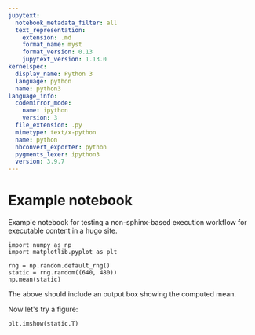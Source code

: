 ```yaml
---
jupytext:
  notebook_metadata_filter: all
  text_representation:
    extension: .md
    format_name: myst
    format_version: 0.13
    jupytext_version: 1.13.0
kernelspec:
  display_name: Python 3
  language: python
  name: python3
language_info:
  codemirror_mode:
    name: ipython
    version: 3
  file_extension: .py
  mimetype: text/x-python
  name: python
  nbconvert_exporter: python
  pygments_lexer: ipython3
  version: 3.9.7
---
```


# Example notebook

Example notebook for testing a non-sphinx-based execution workflow for
executable content in a hugo site.

```{code-cell} ipython3
import numpy as np
import matplotlib.pyplot as plt

rng = np.random.default_rng()
static = rng.random((640, 480))
np.mean(static)
```

The above should include an output box showing the computed mean.

Now let's try a figure:

```{code-cell} ipython3
plt.imshow(static.T)
```
